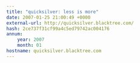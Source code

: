 ```yaml
---
title: "quicksilver: less is more"
date: 2007-01-25 21:00:49 +0000
external-url: http://quicksilver.blacktree.com/
hash: 2ce737f31cf99a4c5ed79742ac004176
annum:
    year: 2007
    month: 01
hostname: quicksilver.blacktree.com
---
```



